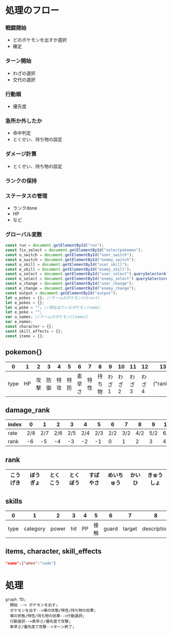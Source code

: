 # 処理のフロー

### 戦闘開始

- どのポケモンを出すか選択
- 確定

### ターン開始

- わざの選択
- 交代の選択

### 行動順
- 優先度
  
### 急所か外したか
- 命中判定
- とくせい、持ち物の設定

### ダメージ計算

- とくせい、持ち物の設定

### ランクの保持

### ステータスの管理

- ランクdone
- HP
- など

### グローバル変数

```js
const run = document.getElementById("run");
const fix_select = document.getElementById("selectpokemon");
const u_switch = document.getElementById("user_switch");
const e_switch = document.getElementById("enemy_switch");
const u_skill = document.getElementById("user_skill");
const e_skill = document.getElementById("enemy_skill");
const u_select = document.getElementById("user_select").querySelectorAll("input");
const e_select = document.getElementById("enemy_select").querySelectorAll("input");
const u_change = document.getElementById("user_change");
const e_change = document.getElementById("enemy_change");
const output = document.getElementById("output");
let u_pokes = {}; //チームのポケモン(struct)
let e_pokes = {};
let u_poke = ""; //現在出ているポケモン(name)
let e_poke = "";
var u_names; //チームのポケモン([name])
var e_names;
const character = {};
const skill_effects = {};
const items = {};
```

## pokemon{}

| 0    | 1   | 2    | 3    | 4    | 5    | 6      | 7    | 8      | 9      | 10     | 11     | 12     | 13       |
| ---- | --- | ---- | ---- | ---- | ---- | ------ | ---- | ------ | ------ | ------ | ------ | ------ | -------- |
| type | HP  | 攻撃 | 防御 | 特攻 | 特防 | 素早さ | 特性 | 持ち物 | わざ 1 | わざ 2 | わざ 3 | わざ 4 | {"rank"} |

## damage_rank

| index | 0   | 1   | 2   | 3   | 4   | 5   | 6   | 7   | 8   | 9   | 10  | 11  | 12  |
| ----- | --- | --- | --- | --- | --- | --- | --- | --- | --- | --- | --- | --- | --- |
| rate  | 2/8 | 2/7 | 2/6 | 2/5 | 2/4 | 2/3 | 2/2 | 3/2 | 4/2 | 5/2 | 6/2 | 7/2 | 8/2 |
| rank  | -6  | -5  | -4  | -3  | -2  | -1  | 0   | 1   | 2   | 3   | 4   | 5   | 6   |

## rank

| こうげき | ぼうぎょ | とくこう | とくぼう | すばやさ | めいちゅう | かいひ | きゅうしょ |
| -------- | -------- | -------- | -------- | -------- | ---------- | ------ | ---------- |


## skills

| 0    | 1        | 2     | 3   | 4   | 5    | 6     | 7      | 8           |
| ---- | -------- | ----- | --- | --- | ---- | ----- | ------ | ----------- |
| type | category | power | hit | PP  | 接触 | guard | target | description |

## items, character, skill_effects

```json
"name":{"when":"code"}
```

# 処理
```mermaid
graph TD;
  開始 --> ポケモンを出す;
  ポケモンを出す-->場の状態/特性/持ち物の効果;
  場の状態/特性/持ち物の効果-->行動選択;
  行動選択-->素早さ/優先度で攻撃;
  素早さ/優先度で攻撃-->ターン終了;
```
